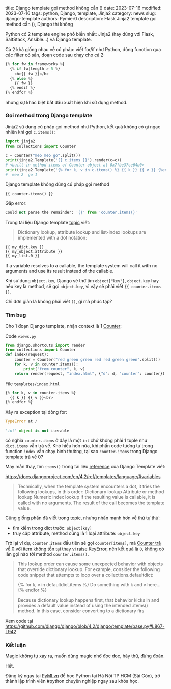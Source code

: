 title: Django template gọi method không cần ()
date: 2023-07-16
modified: 2023-07-16
tags: python, Django, template, Jinja2
category: news
slug: django-template
authors: Pymier0
description: Flask Jinja2 template gọi method cần (), Django thì không

Python có 2 template engine phổ biến nhất: Jinja2 (hay dùng với Flask, SaltStack, Ansible...) và Django template.

Cả 2 khá giống nhau về cú pháp: viết for/if như Python, dùng function qua các filter có sẵn, đoạn code sau chạy
cho cả 2:

```py
{% for fw in frameworks %}
  {% if fw|length > 5 %}
    <b>{{ fw }}</b>
  {% else %}
    {{ fw }}
  {% endif %}
{% endfor %}
```

nhưng sự khác biệt bắt đầu xuất hiện khi sử dụng method.

### Gọi method trong Django template

Jinja2 sử dụng cú pháp gọi method như Python, kết quả không có gì ngạc nhiên khi gọi `c.items()`:

```py
import jinja2
from collections import Counter

c = Counter("meo meo go".split())
print(jinja2.Template('{{ c.items }}').render(c=c))
# <built-in method items of Counter object at 0x7fbe37ce64b0>
print(jinja2.Template('{% for k, v in c.items() %} {{ k }} {{ v }} {%endfor%}').render(c=c))
#  meo 2  go 1
```


Django template không dùng cú pháp gọi method

```py
{{ counter.items() }}
```

Gặp error:
```py
Could not parse the remainder: '()' from 'counter.items()'
```

Trong tài liệu Django template [topic](https://docs.djangoproject.com/en/4.2/topics/templates/#variables) viết:

> Dictionary lookup, attribute lookup and list-index lookups are implemented with a dot notation:
  ```
  {{ my_dict.key }}
  {{ my_object.attribute }}
  {{ my_list.0 }}
  ```
  If a variable resolves to a callable, the template system will call it with no arguments and use its result instead of the callable.

Khi sử dụng `object.key`, Django sẽ thử tìm `object["key"]`, `object.key` hay nếu key là method, sẽ gọi `object.key`,
vì vậy sẽ phải viết `{{ counter.items }}`.

Chỉ đơn giản là không phải viết `()`, gì mà phức tạp?

### Tìm bug

Cho 1 đoạn Django template, nhận context là 1 [Counter]({filename}/counter.md):

Code `views.py`

```py
from django.shortcuts import render
from collections import Counter
def index(request):
    counter = Counter("red green green red red green green".split())
    for k, v in counter.items():
        print("from counter", k, v)
    return render(request, "index.html", {"d": d, "counter": counter})
```

File `templates/index.html`
```py
{% for k, v in counter.items %}
  {{ k }} {{ v }}<br>
{% endfor %}
```

Xảy ra exception tại dòng for:

```py
TypeError at /

'int' object is not iterable
```

có nghĩa `counter.items` ở đây là một `int` chứ không phải 1 tuple như `dict.items` vẫn trả về.
Khó hiểu hơn nữa, khi phần code tương tự trong function `index` vẫn chạy bình thường, tại sao `counter.items` trong Django template trả về 0?

May mắn thay, tìm `items()` trong tài liệu [reference](https://docs.djangoproject.com/en/4.2/ref/templates/language/) của Django Template viết:

<https://docs.djangoproject.com/en/4.2/ref/templates/language/#variables>

> Technically, when the template system encounters a dot, it tries the following lookups, in this order:
>     Dictionary lookup
>     Attribute or method lookup
>     Numeric index lookup
> If the resulting value is callable, it is called with no arguments. The result of the call becomes the template value.

Cũng giống phần đã viết trong [topic](https://docs.djangoproject.com/en/4.2/topics/templates/#variables), nhưng nhấn mạnh hơn về thứ tự thử:
- tìm kiếm trong dict trước: `object[key]`
- truy cập attribute, method cũng là 1 loại attribute: `object.key`

Trở lại ví dụ, `counter.items` đầu tiên sẽ gọi `counter[items]`,
mà [Counter trả về 0 với item không tồn tại thay vì raise KeyError]({filename}/counter.md), nên kết quả là `0`,
không có lần gọi nào tới method `counter.items()`.

> This lookup order can cause some unexpected behavior with objects that override dictionary lookup. For example, consider the following code snippet that attempts to loop over a collections.defaultdict:
>
> {% for k, v in defaultdict.items %}
>     Do something with k and v here...
> {% endfor %}
>
> Because dictionary lookup happens first, that behavior kicks in and provides a default value instead of using the intended .items() method. In this case, consider converting to a dictionary firs

Xem code tại <https://github.com/django/django/blob/4.2/django/template/base.py#L867-L942>

### Kết luận
Magic không tự xảy ra, muốn dùng magic nhớ đọc doc, hãy thử, đừng đoán.

Hết.

Đăng ký ngay tại [PyMI.vn](https://pymi.vn) để học Python tại Hà Nội TP HCM (Sài Gòn),
trở thành lập trình viên #python chuyên nghiệp ngay sau khóa học.
